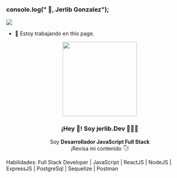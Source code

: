### console.log(" 👋, Jerlib Gonzalez");
![](https://arturssmirnovs.github.io/github-profile-readme-generator/images/)





- 🔭 Estoy trabajando en this page. 
<p align="center" width="300">
   <img align="center" width="200" src="https://user-images.githubusercontent.com/1561955/106762302-fda9de00-6635-11eb-99be-3ef744e60c0e.png" />
   <h3 align="center">¡Hey 👋! Soy jerlib.Dev 👨🏻‍💻</h3>
</p>

<p align="center">Soy <strong>Desarrollador JavaScript Full Stack</strong> <br />¡Revisa mi contenido 👇!</p>
<p align="center">

   Habilidades: Full Stack Developer | JavaScript | ReactJS | NodeJS | ExpressJS | PostgreSql | Sequelize | Postman
